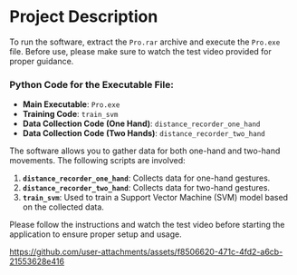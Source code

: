 # Project Description

To run the software, extract the `Pro.rar` archive and execute the `Pro.exe` file. Before use, please make sure to watch the test video provided for proper guidance.

### Python Code for the Executable File:
- **Main Executable**: `Pro.exe`
- **Training Code**: `train_svm`
- **Data Collection Code (One Hand)**: `distance_recorder_one_hand`
- **Data Collection Code (Two Hands)**: `distance_recorder_two_hand`

The software allows you to gather data for both one-hand and two-hand movements. The following scripts are involved:

1. **`distance_recorder_one_hand`**: Collects data for one-hand gestures.
2. **`distance_recorder_two_hand`**: Collects data for two-hand gestures.
3. **`train_svm`**: Used to train a Support Vector Machine (SVM) model based on the collected data.

Please follow the instructions and watch the test video before starting the application to ensure proper setup and usage.




https://github.com/user-attachments/assets/f8506620-471c-4fd2-a6cb-21553628e416


